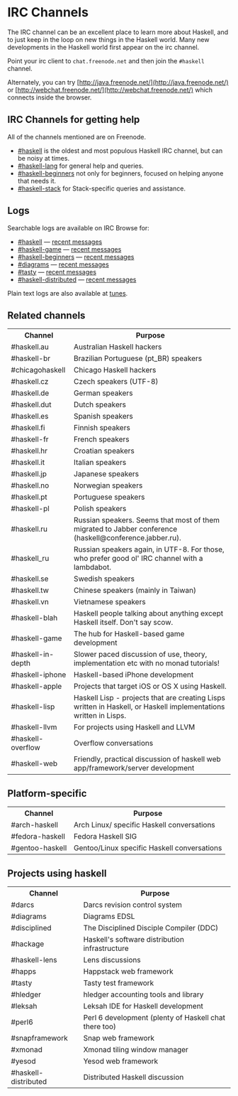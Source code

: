 # IRC Channels

The IRC channel can be an excellent place to learn more about Haskell,
and to just keep in the loop on new things in the Haskell world. Many
new developments in the Haskell world first appear on the irc channel.

Point your irc client to `chat.freenode.net` and then join the
`#haskell` channel.

Alternately, you can try
[http://java.freenode.net/](http://java.freenode.net/) or
[http://webchat.freenode.net/](http://webchat.freenode.net/) which
connects inside the browser.

## IRC Channels for getting help

All of the channels mentioned are on Freenode.

* [\#haskell](irc://irc.freenode.net/haskell) is the oldest and most populous Haskell IRC channel, but can be noisy at times.
* [\#haskell-lang](irc://irc.freenode.net/haskell-stack) for general help and queries.
* [\#haskell-beginners](irc://irc.freenode.net/haskell-beginners) not only for beginners, focused on helping anyone that needs it.
* [\#haskell-stack](irc://irc.freenode.net/haskell-stack) for Stack-specific queries and assistance.

## Logs

Searchable logs are available on IRC Browse for:

* [#haskell](http://ircbrowse.net/haskell) —
  [recent messages](http://ircbrowse.net/day/haskell/today/recent)
* [#haskell-game](http://ircbrowse.net/haskell-game) —
  [recent messages](http://ircbrowse.net/day/haskell-game/today/recent)
* [#haskell-beginners](http://ircbrowse.net/haskell-beginners) —
  [recent messages](http://ircbrowse.net/day/haskell-beginners/today/recent)
* [#diagrams](http://ircbrowse.net/diagrams) —
  [recent messages](http://ircbrowse.net/day/diagrams/today/recent)
* [#tasty](http://ircbrowse.net/tasty) —
  [recent messages](http://ircbrowse.net/day/tasty/today/recent)
* [#haskell-distributed](http://ircbrowse.net/haskell-distributed) —
  [recent messages](http://ircbrowse.net/day/haskell-distributed/today/recent)

Plain text logs are also available at [tunes](http://tunes.org/~nef/logs/haskell/).

## Related channels

<table class="table">
<tr><th>Channel</th><th>Purpose</th></tr>
<tr><td>#haskell.au</td><td> Australian Haskell hackers</td></tr>
<tr><td>#haskell-br</td><td> Brazilian Portuguese (pt_BR) speakers</td></tr>
<tr><td>#chicagohaskell</td><td>Chicago Haskell hackers</td></tr>
<tr><td>#haskell.cz</td><td> Czech speakers (UTF-8)</td></tr>
<tr><td>#haskell.de</td><td> German speakers</td></tr>
<tr><td>#haskell.dut   </td><td> Dutch speakers</td></tr>
<tr><td>#haskell.es</td><td> Spanish speakers</td></tr>
<tr><td>#haskell.fi</td><td> Finnish speakers</td></tr>
<tr><td>#haskell-fr</td><td> French speakers</td></tr>
<tr><td>#haskell.hr</td><td> Croatian speakers</td></tr>
<tr><td>#haskell.it</td><td> Italian speakers</td></tr>
<tr><td>#haskell.jp</td><td> Japanese speakers</td></tr>
<tr><td>#haskell.no</td><td> Norwegian speakers</td></tr>
<tr><td>#haskell.pt</td><td> Portuguese speakers</td></tr>
<tr><td>#haskell-pl</td><td> Polish speakers</td></tr>
<tr><td>#haskell.ru</td><td> Russian speakers. Seems that most of them migrated to Jabber conference (haskell@conference.jabber.ru).</td></tr>
<tr><td>#haskell_ru</td><td> Russian speakers again, in UTF-8. For those, who prefer good ol' IRC channel with a lambdabot.</td></tr>
<tr><td>#haskell.se</td><td> Swedish speakers</td></tr>
<tr><td>#haskell.tw</td><td> Chinese speakers (mainly in Taiwan)</td></tr>
<tr><td>#haskell.vn</td><td> Vietnamese speakers</td></tr>
<tr><td>#haskell-blah  </td><td> Haskell people talking about anything except Haskell itself. Don't say scow.</td></tr>
<tr><td>#haskell-game  </td><td> The hub for Haskell-based game development</td></tr>
<tr><td>#haskell-in-depth  </td><td>Slower paced discussion of use, theory, implementation etc with no monad tutorials!</td></tr>
<tr><td>#haskell-iphone</td><td> Haskell-based iPhone development</td></tr>
<tr><td>#haskell-apple </td><td> Projects that target iOS or OS X using Haskell.</td></tr>
<tr><td>#haskell-lisp  </td><td>Haskell Lisp - projects that are creating Lisps written in Haskell, or Haskell implementations written in Lisps.</td></tr>
<tr><td>#haskell-llvm  </td><td> For projects using Haskell and LLVM</td></tr>
<tr><td>#haskell-overflow  </td><td> Overflow conversations</td></tr>
<tr><td>#haskell-web   </td><td> Friendly, practical discussion of haskell web app/framework/server development</td></tr>
</table>

## Platform-specific
<table class="table">
<tr><th>Channel</th><th>Purpose</th></tr>
<tr><td>#arch-haskell  </td><td>Arch Linux/ specific Haskell conversations</td></tr>
<tr><td>#fedora-haskell</td><td>Fedora Haskell SIG</td></tr>
<tr><td>#gentoo-haskell</td><td>Gentoo/Linux specific Haskell conversations</td></tr>
</table>

## Projects using haskell
<table class="table">
<tr><th>Channel</th><th>Purpose</th></tr>
<tr><td>#darcs </td><td>Darcs revision control system</td></tr>
<tr><td>#diagrams  </td><td>Diagrams EDSL</td></tr>
<tr><td>#disciplined</td><td>The Disciplined Disciple Compiler (DDC)</td></tr>
<tr><td>#hackage   </td><td> Haskell's software distribution infrastructure</td></tr>
<tr><td>#haskell-lens  </td><td>Lens discussions</td></tr>
<tr><td>#happs </td><td>Happstack web framework</td></tr>
<tr><td>#tasty </td><td>Tasty test framework</td></tr>
<tr><td>#hledger   </td><td>hledger accounting tools and library</td></tr>
<tr><td>#leksah</td><td>Leksah IDE for Haskell development</td></tr>
<tr><td>#perl6 </td><td>Perl 6 development (plenty of Haskell chat there too)</td></tr>
<tr><td>#snapframework </td><td>Snap web framework</td></tr>
<tr><td>#xmonad</td><td>Xmonad tiling window manager</td></tr>
<tr><td>#yesod </td><td>Yesod web framework</td></tr>
<tr><td>#haskell-distributed </td><td>Distributed Haskell discussion</td></tr>
</table>
